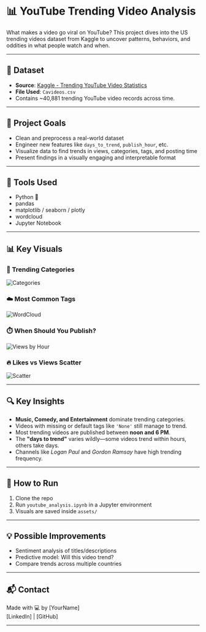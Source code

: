 # 📊 YouTube Trending Video Analysis

What makes a video go viral on YouTube? This project dives into the US trending videos dataset from Kaggle to uncover patterns, behaviors, and oddities in what people watch and when.

---

## 📁 Dataset
- **Source**: [Kaggle - Trending YouTube Video Statistics](https://www.kaggle.com/datasets/datasnaek/youtube-new)
- **File Used**: `Cavideos.csv`
- Contains ~40,881 trending YouTube video records across time.

---

## 🎯 Project Goals
- Clean and preprocess a real-world dataset
- Engineer new features like `days_to_trend`, `publish_hour`, etc.
- Visualize data to find trends in views, categories, tags, and posting time
- Present findings in a visually engaging and interpretable format

---

## 🔧 Tools Used
- Python 🐍
- pandas
- matplotlib / seaborn / plotly
- wordcloud
- Jupyter Notebook

---

## 📊 Key Visuals

### 📌 Trending Categories
![Categories](assets/category_boxplot.png)

### ☁️ Most Common Tags
![WordCloud](assets/wordcloud_tags.png)

### ⏱️ When Should You Publish?
![Views by Hour](assets/views_by_hour.png)

### 🔥 Likes vs Views Scatter
![Scatter](assets/likes_vs_views.png)

---

## 🔍 Key Insights

- **Music, Comedy, and Entertainment** dominate trending categories.
- Videos with missing or default tags like `'None'` still manage to trend.
- Most trending videos are published between **noon and 6 PM**.
- The **"days to trend"** varies wildly—some videos trend within hours, others take days.
- Channels like *Logan Paul* and *Gordon Ramsay* have high trending frequency.

---

## 🚀 How to Run
1. Clone the repo
2. Run `youtube_analysis.ipynb` in a Jupyter environment
3. Visuals are saved inside `assets/`

---

## 💡 Possible Improvements
- Sentiment analysis of titles/descriptions
- Predictive model: Will this video trend?
- Compare trends across multiple countries

---

## 📬 Contact
Made with 💻 by [YourName]  
[LinkedIn] | [GitHub]

---

